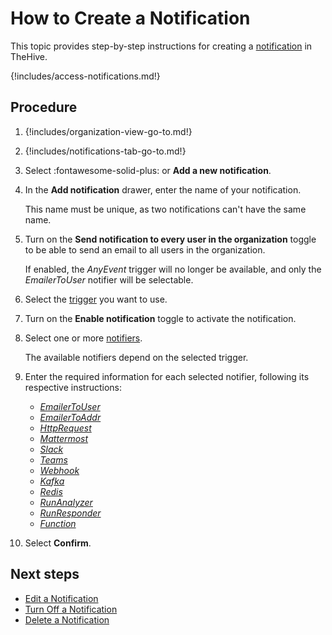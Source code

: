 # How to Create a Notification

This topic provides step-by-step instructions for creating a [notification](about-notifications.md) in TheHive.

{!includes/access-notifications.md!}

## Procedure

1. {!includes/organization-view-go-to.md!}

2. {!includes/notifications-tab-go-to.md!}

3. Select :fontawesome-solid-plus: or **Add a new notification**.

4. In the **Add notification** drawer, enter the name of your notification.

    This name must be unique, as two notifications can't have the same name.

5. Turn on the **Send notification to every user in the organization** toggle to be able to send an email to all users in the organization.

    If enabled, the *AnyEvent* trigger will no longer be available, and only the *EmailerToUser* notifier will be selectable.

6. Select the [trigger](about-notifications.md#triggers) you want to use.

7. Turn on the **Enable notification** toggle to activate the notification.

8. Select one or more [notifiers](about-notifications.md#notifiers). 

    The available notifiers depend on the selected trigger.

9. Enter the required information for each selected notifier, following its respective instructions:

    * [*EmailerToUser*](notifiers/email-to-users.md)
    * [*EmailerToAddr*](notifiers/email-to-addr.md)
    * [*HttpRequest*](notifiers/http-request.md)
    * [*Mattermost*](notifiers/mattermost.md)
    * [*Slack*](notifiers/slack.md)
    * [*Teams*](notifiers/teams.md)
    * [*Webhook*](notifiers/webhook.md)
    * [*Kafka*](notifiers/kafka.md)
    * [*Redis*](notifiers/redis.md)
    * [*RunAnalyzer*](notifiers/analyzers.md)
    * [*RunResponder*](notifiers/responders.md)
    * [*Function*](notifiers/function.md)

10. Select **Confirm**.

## Next steps

* [Edit a Notification](edit-a-notification.md)
* [Turn Off a Notification](turn-off-a-notification.md)
* [Delete a Notification](delete-a-notification.md)